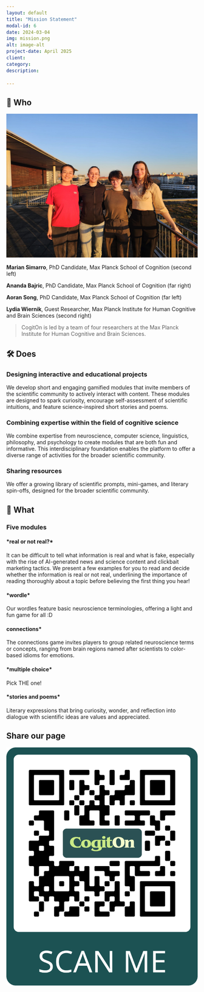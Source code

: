 ```yaml
---
layout: default
title: "Mission Statement"
modal-id: 6
date: 2024-03-04
img: mission.png
alt: image-alt
project-date: April 2025
client: 
category:
description: 

---
```


## 🧠 Who

<img src="img/portfolio/team.jpg" width="600" />

**Marian Simarro**, PhD Candidate, Max Planck School of Cognition (second left)

**Ananda Bajric**, PhD Candidate, Max Planck School of Cognition (far right)

**Aoran Song**, PhD Candidate, Max Planck School of Cognition (far left)

**Lydia Wiernik**, Guest Researcher, Max Planck Institute for Human Cognitive and Brain Sciences (second right)

> CogitOn is led by a team of four researchers at the Max Planck Institute for Human Cognitive and Brain Sciences.

## 🛠️ Does

### **Designing interactive and educational projects**  

<div style="text-align: left;"> 

 We develop short and engaging gamified modules that invite members of the scientific community to actively interact with content. These modules are designed to spark curiosity, encourage self-assessment of scientific intuitions, and feature science-inspired short stories and poems.

</div>

### **Combining expertise within the field of cognitive science**

<div style="text-align: left;"> 

We combine expertise from neuroscience, computer science, linguistics, philosophy, and psychology to create modules that are both fun and informative. This interdisciplinary foundation enables the platform to offer a diverse range of activities for the broader scientific community.

</div>

### **Sharing resources**

<div style="text-align: left;"> 

We offer a growing library of scientific prompts, mini-games, and literary spin-offs, designed for the broader scientific community.

</div>

## 🎯 What

<h3 style="text-align: left;">Five modules</h3>

<h4 style="text-align: left;">*real or not real?*</h4>

<div style="text-align: left;"> 

It can be difficult to tell what information is real and what is fake, especially with the rise of AI-generated news and science content and clickbait marketing tactics. We present a few examples for you to read and decide whether the information is real or not real, underlining the importance of reading thoroughly about a topic before believing the first thing you hear!

</div>

<h4 style="text-align: left;">*wordle*</h4>

<div style="text-align: left;"> 

Our wordles feature basic neuroscience terminologies, offering a light and fun game for all :D

</div>

<h4 style="text-align: left;">connections*</h4>

<div style="text-align: left;"> 

The connections game invites players to group related neuroscience terms or concepts, ranging from brain regions named after scientists to color-based idioms for emotions. 

</div>

<h4 style="text-align: left;">*multiple choice*</h4>

<div style="text-align: left;"> 

Pick THE one!

</div>

<h4 style="text-align: left;">*stories and poems*</h4>

<div style="text-align: left;"> 

Literary expressions that bring curiosity, wonder, and reflection into dialogue with scientific ideas are values and appreciated.

</div>

## Share our page

![Image](img/portfolio/CogitOn_QR_Code.png)

